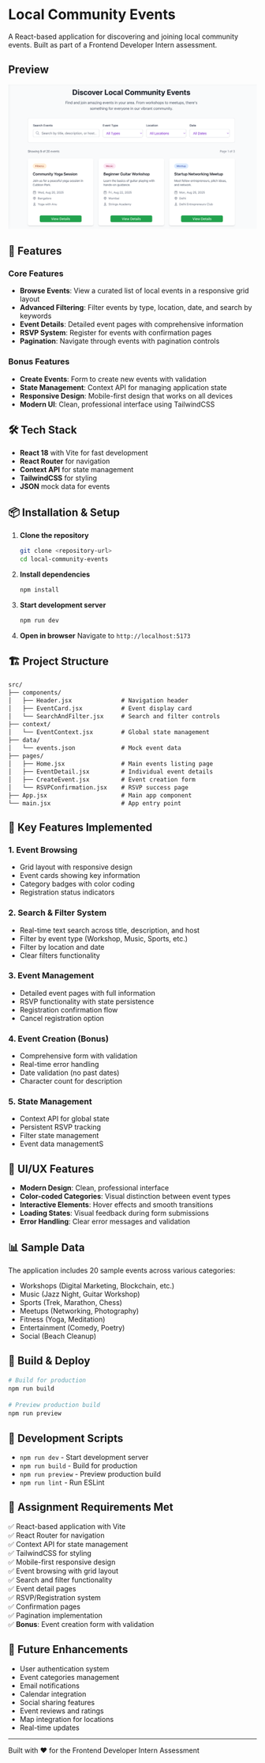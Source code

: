 # Local Community Events

A React-based application for discovering and joining local community events. Built as part of a Frontend Developer Intern assessment.

## Preview 
![Preview](src/assets/starlabs.png)

## 🚀 Features

### Core Features
- **Browse Events**: View a curated list of local events in a responsive grid layout
- **Advanced Filtering**: Filter events by type, location, date, and search by keywords
- **Event Details**: Detailed event pages with comprehensive information
- **RSVP System**: Register for events with confirmation pages
- **Pagination**: Navigate through events with pagination controls

### Bonus Features
- **Create Events**: Form to create new events with validation
- **State Management**: Context API for managing application state
- **Responsive Design**: Mobile-first design that works on all devices
- **Modern UI**: Clean, professional interface using TailwindCSS

## 🛠 Tech Stack

- **React 18** with Vite for fast development
- **React Router** for navigation
- **Context API** for state management
- **TailwindCSS** for styling
- **JSON** mock data for events

## 📦 Installation & Setup

1. **Clone the repository**
   ```bash
   git clone <repository-url>
   cd local-community-events
   ```

2. **Install dependencies**
   ```bash
   npm install
   ```

3. **Start development server**
   ```bash
   npm run dev
   ```

4. **Open in browser**
   Navigate to `http://localhost:5173`

## 🏗 Project Structure

```
src/
├── components/
│   ├── Header.jsx              # Navigation header
│   ├── EventCard.jsx           # Event display card
│   └── SearchAndFilter.jsx     # Search and filter controls
├── context/
│   └── EventContext.jsx        # Global state management
├── data/
│   └── events.json             # Mock event data
├── pages/
│   ├── Home.jsx                # Main events listing page
│   ├── EventDetail.jsx         # Individual event details
│   ├── CreateEvent.jsx         # Event creation form
│   └── RSVPConfirmation.jsx    # RSVP success page
├── App.jsx                     # Main app component
└── main.jsx                    # App entry point
```

## 🎯 Key Features Implemented

### 1. Event Browsing
- Grid layout with responsive design
- Event cards showing key information
- Category badges with color coding
- Registration status indicators

### 2. Search & Filter System
- Real-time text search across title, description, and host
- Filter by event type (Workshop, Music, Sports, etc.)
- Filter by location and date
- Clear filters functionality

### 3. Event Management
- Detailed event pages with full information
- RSVP functionality with state persistence
- Registration confirmation flow
- Cancel registration option

### 4. Event Creation (Bonus)
- Comprehensive form with validation
- Real-time error handling
- Date validation (no past dates)
- Character count for description

### 5. State Management
- Context API for global state
- Persistent RSVP tracking
- Filter state management
- Event data managementS

## 🎨 UI/UX Features

- **Modern Design**: Clean, professional interface
- **Color-coded Categories**: Visual distinction between event types
- **Interactive Elements**: Hover effects and smooth transitions
- **Loading States**: Visual feedback during form submissions
- **Error Handling**: Clear error messages and validation

## 📊 Sample Data

The application includes 20 sample events across various categories:
- Workshops (Digital Marketing, Blockchain, etc.)
- Music (Jazz Night, Guitar Workshop)
- Sports (Trek, Marathon, Chess)
- Meetups (Networking, Photography)
- Fitness (Yoga, Meditation)
- Entertainment (Comedy, Poetry)
- Social (Beach Cleanup)

## 🚀 Build & Deploy

```bash
# Build for production
npm run build

# Preview production build
npm run preview
```

## 🔧 Development Scripts

- `npm run dev` - Start development server
- `npm run build` - Build for production
- `npm run preview` - Preview production build
- `npm run lint` - Run ESLint

## 📝 Assignment Requirements Met

✅ React-based application with Vite  
✅ React Router for navigation  
✅ Context API for state management  
✅ TailwindCSS for styling  
✅ Mobile-first responsive design  
✅ Event browsing with grid layout  
✅ Search and filter functionality  
✅ Event detail pages  
✅ RSVP/Registration system  
✅ Confirmation pages  
✅ Pagination implementation  
✅ **Bonus**: Event creation form with validation  

## 🎯 Future Enhancements

- User authentication system
- Event categories management
- Email notifications
- Calendar integration
- Social sharing features
- Event reviews and ratings
- Map integration for locations
- Real-time updates

---

Built with ❤️ for the Frontend Developer Intern Assessment

